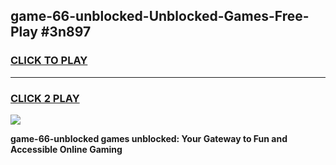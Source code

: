 
## game-66-unblocked-Unblocked-Games-Free-Play #3n897
<h3>
<a href="https://us.freeplayer.one?title=game-66-unblocked&ref=9M">CLICK TO PLAY</a></h3>
<hr>

<h3>
<a href="https://us.freeplayer.one?title=game-66-unblocked&ref=9M">CLICK 2 PLAY</a>
  
</h3>

<a href="https://us.freeplayer.one?title=game-66-unblocked&ref=9M"><img src="https://clearcache.store/games.png"></a>


**game-66-unblocked games unblocked: Your Gateway to Fun and Accessible Online Gaming**
